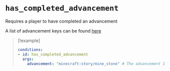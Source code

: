 # `has_completed_advancement`

Requires a player to have completed an advancement

A list of advancement keys can be found [here](https://minecraft.fandom.com/wiki/Advancement)

> [!example]
> ```yaml
> conditions:
> - id: has_completed_advancement
>   args:
>     advancement: "minecraft:story/mine_stone" # The advancement ID
> ```
